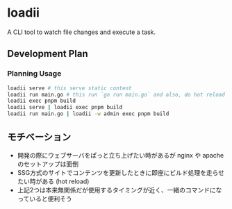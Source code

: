 # loadii
A CLI tool to watch file changes and execute a task.

## Development Plan
### Planning Usage
```bash
loadii serve # this serve static content
loadii run main.go # this run `go run main.go` and also, do hot reload
loadii exec pnpm build
loadii serve | loadii exec pnpm build
loadii run main.go | loadii -w admin exec pnpm build
```

## モチベーション
- 開発の際にウェブサーバをぱっと立ち上げたい時があるが nginx や apache のセットアップは面倒
- SSG方式のサイトでコンテンツを更新したときに即座にビルド処理を走らせたい時がある (hot reload)
- 上記2つは本来無関係だが使用するタイミングが近く、一緒のコマンドになっていると便利そう
